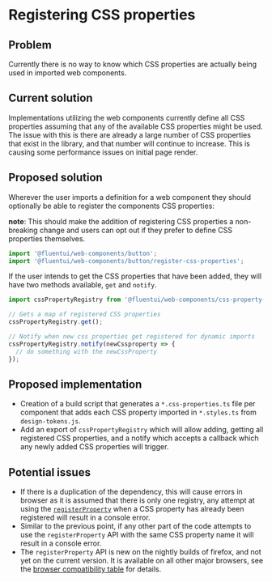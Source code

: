 # Registering CSS properties

## Problem

Currently there is no way to know which CSS properties are actually being used in imported web components.

## Current solution

Implementations utilizing the web components currently define all CSS properties assuming that any of the available CSS properties might be used. The issue with this is there are already a large number of CSS properties that exist in the library, and that number will continue to increase. This is causing some performance issues on initial page render.

## Proposed solution

Wherever the user imports a definition for a web component they should optionally be able to register the components CSS properties:

**note**: This should make the addition of registering CSS properties a non-breaking change and users can opt out if they prefer to define CSS properties themselves.

```ts
import '@fluentui/web-components/button';
import '@fluentui/web-components/button/register-css-properties';
```

If the user intends to get the CSS properties that have been added, they will have two methods available, `get` and `notify`.

```ts
import cssPropertyRegistry from '@fluentui/web-components/css-property-registry';

// Gets a map of registered CSS properties
cssPropertyRegistry.get();

// Notify when new css properties get registered for dynamic imports
cssPropertyRegistry.notify(newCssproperty => {
  // do something with the newCssProperty
});
```

## Proposed implementation

- Creation of a build script that generates a `*.css-properties.ts` file per component that adds each CSS property imported in `*.styles.ts` from `design-tokens.js`.
- Add an export of `cssPropertyRegistry` which will allow adding, getting all registered CSS properties, and a notify which accepts a callback which any newly added CSS properties will trigger.

## Potential issues

- If there is a duplication of the dependency, this will cause errors in browser as it is assumed that there is only one registry, any attempt at using the [`registerProperty`](https://developer.mozilla.org/en-US/docs/Web/API/CSS/registerProperty_static) when a CSS property has already been registered will result in a console error.
- Similar to the previous point, if any other part of the code attempts to use the `registerProperty` API with the same CSS property name it will result in a console error.
- The `registerProperty` API is new on the nightly builds of firefox, and not yet on the current version. It is available on all other major browsers, see the [browser compatibility table](https://developer.mozilla.org/en-US/docs/Web/API/CSS/registerProperty_static#browser_compatibility) for details.
